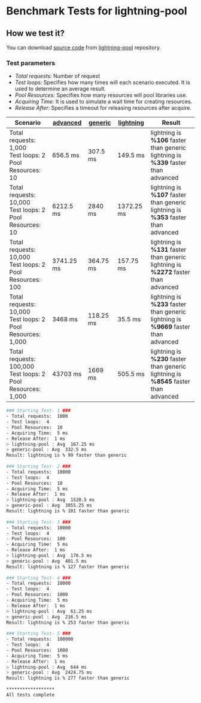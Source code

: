 # Benchmark Tests for lightning-pool

## How we test it?

You can download [source code](https://github.com/panates/lightning-pool/benchmark-test) from [lightning-pool](https://github.com/panates/lightning-pool) repository. 

### Test parameters

 - *Total requests:* Number of request
 - *Test loops:* Specifies how many times will each scenario executed. It is used to determine an average result.
 - *Pool Resources:* Specifies how many resources will pool libraries use.
 - *Acquiring Time:* It is used to simulate a wait time for creating resources.
 - *Release After:* Specifies a timeout for releasing resources after acquire. 


|Scenario|[advanced](https://github.com/atheros/node-advanced-pool)|[generic](https://github.com/coopernurse/node-pool)|[lightning](https://github.com/panates/lightning-pool)|Result|
|------------|-----|-----|-----|-------|
|Total requests: 1,000<br>Test loops: 2<br>Pool Resources: 10|656.5 ms|307.5 ms|149.5 ms|lightning is **%106** faster than generic<br>lightning is **%339** faster than advanced|
|Total requests: 10,000<br>Test loops: 2<br>Pool Resources: 10|6212.5 ms|2840 ms|1372.25 ms|lightning is **%107** faster than generic<br>lightning is **%353** faster than advanced|
|Total requests: 10,000<br>Test loops: 2<br>Pool Resources: 100|3741.25 ms|364.75 ms|157.75 ms|lightning is **%131** faster than generic<br>lightning is **%2272** faster than advanced|
|Total requests: 10,000<br>Test loops: 2<br>Pool Resources: 1,000|3468 ms|118.25 ms|35.5 ms|lightning is **%233** faster than generic<br>lightning is **%9669** faster than advanced|
|Total requests: 100,000<br>Test loops: 2<br>Pool Resources: 1,000|43703 ms|1669 ms|505.5 ms|lightning is **%230** faster than generic<br>lightning is **%8545** faster than advanced|


```bash
### Starting Test- 1 ###
- Total requests:  1000
- Test loops:  4
- Pool Resources:  10
- Acquiring Time:  5 ms
- Release After:  1 ms
> lightning-pool : Avg  167.25 ms
> generic-pool : Avg  332.5 ms
Result: lightning is % 99 faster than generic
 
### Starting Test- 2 ###
- Total requests:  10000
- Test loops:  4
- Pool Resources:  10
- Acquiring Time:  5 ms
- Release After:  1 ms
> lightning-pool : Avg  1520.5 ms
> generic-pool : Avg  3055.25 ms
Result: lightning is % 101 faster than generic
 
### Starting Test- 3 ###
- Total requests:  10000
- Test loops:  4
- Pool Resources:  100
- Acquiring Time:  5 ms
- Release After:  1 ms
> lightning-pool : Avg  176.5 ms
> generic-pool : Avg  401.5 ms
Result: lightning is % 127 faster than generic
 
### Starting Test- 4 ###
- Total requests:  10000
- Test loops:  4
- Pool Resources:  1000
- Acquiring Time:  5 ms
- Release After:  1 ms
> lightning-pool : Avg  61.25 ms
> generic-pool : Avg  216.5 ms
Result: lightning is % 253 faster than generic
 
### Starting Test- 5 ###
- Total requests:  100000
- Test loops:  4
- Pool Resources:  1000
- Acquiring Time:  5 ms
- Release After:  1 ms
> lightning-pool : Avg  644 ms
> generic-pool : Avg  2424.75 ms
Result: lightning is % 277 faster than generic
 
******************
All tests complete
 
```
